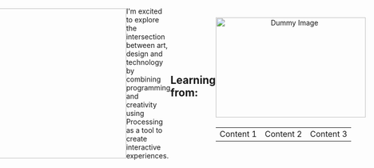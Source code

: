 # Hi there, I'm Tony
<p align="center">
  <a href="https://processing.org/">
    <img src="https://upload.wikimedia.org/wikipedia/commons/thumb/c/cb/Processing_2021_logo.svg/320px-Processing_2021_logo.svg.png" height="300px">
  </a>
</p>

I'm excited to explore the intersection between art, design and technology by combining programming and creativity using Processing as a tool to create interactive experiences.

## Learning from:
<div align="center">
  <img src="https://dummyimage.com/300x200/000/fff" alt="Dummy Image" width="300" height="200">
  <br>
  <table>
    <tr>
      <td align="center">Content 1</td>
      <td align="center">Content 2</td>
      <td align="center">Content 3</td>
    </tr>
  </table>
</div>

<style>
  body {
    display: flex;
    justify-content: center;
    align-items: center;
    height: 100vh;
    margin: 0;
  }

  table {
    margin-top: 20px;
  }
</style>


<!--
**Tony-RG/Tony-RG** is a ✨ _special_ ✨ repository because its `README.md` (this file) appears on your GitHub profile.

Here are some ideas to get you started:

- 🔭 I’m currently working on ...
- 🌱 I’m currently learning ...
- 👯 I’m looking to collaborate on ...
- 🤔 I’m looking for help with ...
- 💬 Ask me about ...
- 📫 How to reach me: ...
- 😄 Pronouns: ...
- ⚡ Fun fact: ...
-->
